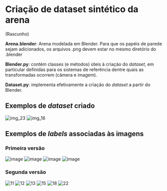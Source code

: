 # Criação de dataset sintético da arena

(Rascunho)

**Arena.blender**: Arena modelada em Blender. Para que os papéis de parede sejam adicionados, os arquivos .png devem estar no mesmo diretório do .blender

**Blender.py**: contém classes (e métodos) úteis à criação do *dataset*, em particular definidas para os sistemas de referência dentre quais as transformadas ocorrem (câmera e imagem).

**Dataset.py**: implementa efetivamente a criação do *dataset* a partir do Blender.

## Exemplos de *dataset* criado

![img_23](https://github.com/user-attachments/assets/9c99b88f-7823-41bc-bf84-46a970010862)
![img_16](https://github.com/user-attachments/assets/97aebd85-2b5b-4450-b8b4-6484d28f575d)

## Exemplos de *labels* associadas às imagens

### Primeira versão

![image](https://github.com/user-attachments/assets/d5bc0048-533c-44c9-9613-65fc1846596f)
![image](https://github.com/user-attachments/assets/07e5e71e-09c4-428f-8fee-f3b21c6b88fa)
![image](https://github.com/user-attachments/assets/cb594737-7b88-4c8e-aac2-86034dbc5480)
![image](https://github.com/user-attachments/assets/3ef14dde-e3fe-4fab-9704-02fb273d20d2)

### Segunda versão

![11](https://github.com/user-attachments/assets/88ba779d-8876-4599-8b4a-46cfdded6791)
![12](https://github.com/user-attachments/assets/1255e31e-0ef7-487d-abda-04d525b234f0)
![13](https://github.com/user-attachments/assets/7c0e3d94-161a-4bc5-b6e4-3ad7d42d6987)
![15](https://github.com/user-attachments/assets/f2f801ef-f41c-4aa9-8ea0-47328762a9bb)
![18](https://github.com/user-attachments/assets/3866dca4-344a-4b6d-bf5c-017c2197109a)
![22](https://github.com/user-attachments/assets/52d8d574-526a-4573-b8ca-41239aade917)

